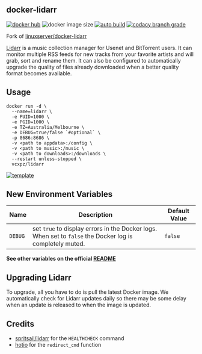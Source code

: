 ## docker-lidarr

[![docker hub](https://img.shields.io/badge/docker_hub-link-blue?style=for-the-badge&logo=docker)](https://hub.docker.com/r/vcxpz/lidarr) ![docker image size](https://img.shields.io/docker/image-size/vcxpz/lidarr?style=for-the-badge&logo=docker) [![auto build](https://img.shields.io/badge/docker_builds-automated-blue?style=for-the-badge&logo=docker?color=d1aa67)](https://github.com/hydazz/docker-lidarr/actions?query=workflow%3A"Auto+Builder+CI") [![codacy branch grade](https://img.shields.io/codacy/grade/2901b73e66614f818c1d3f19b3b9ff21/main?style=for-the-badge&logo=codacy)](https://app.codacy.com/gh/hydazz/docker-lidarr)

Fork of [linuxserver/docker-lidarr](https://github.com/linuxserver/docker-lidarr/)

[Lidarr](https://github.com/lidarr/Lidarr) is a music collection manager for Usenet and BitTorrent users. It can monitor multiple RSS feeds for new tracks from your favorite artists and will grab, sort and rename them. It can also be configured to automatically upgrade the quality of files already downloaded when a better quality format becomes available.

## Usage

    docker run -d \
      --name=lidarr \
      -e PUID=1000 \
      -e PGID=1000 \
      -e TZ=Australia/Melbourne \
      -e DEBUG=true/false `#optional` \
      -p 8686:8686 \
      -v <path to appdata>:/config \
      -v <path to music>:/music \
      -v <path to downloads>:/downloads \
      --restart unless-stopped \
      vcxpz/lidarr

[![template](https://img.shields.io/badge/unraid_template-ff8c2f?style=for-the-badge&logo=docker?color=d1aa67)](https://github.com/hydazz/docker-templates/blob/main/hydaz/readarr.xml)

## New Environment Variables

| Name    | Description                                                                                              | Default Value |
| ------- | -------------------------------------------------------------------------------------------------------- | ------------- |
| `DEBUG` | set `true` to display errors in the Docker logs. When set to `false` the Docker log is completely muted. | `false`       |

**See other variables on the official [README](https://github.com/linuxserver/docker-lidarr/)**

## Upgrading Lidarr

To upgrade, all you have to do is pull the latest Docker image. We automatically check for Lidarr updates daily so there may be some delay when an update is released to when the image is updated.

## Credits

-   [spritsail/lidarr](https://github.com/spritsail/lidarr) for the `HEALTHCHECK` command
-   [hotio](https://github.com/hotio) for the `redirect_cmd` function
